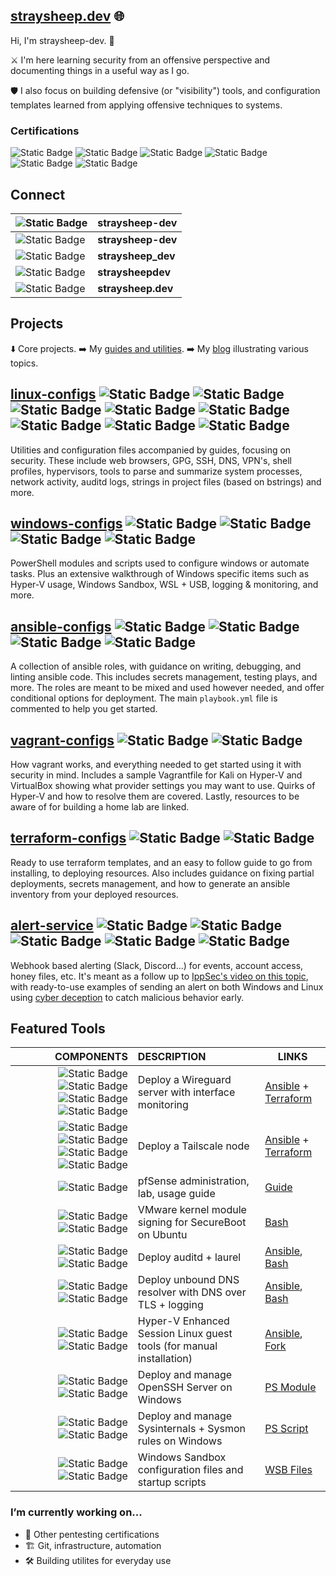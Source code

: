 ## [straysheep.dev](https://straysheep.dev) 🌐

Hi, I'm straysheep-dev. 👋

⚔️ I'm here learning security from an offensive perspective and documenting things in a useful way as I go.

🛡️ I also focus on building defensive (or "visibility") tools, and configuration templates learned from applying offensive techniques to systems.

### Certifications

![Static Badge](https://img.shields.io/badge/OSCP-orange) ![Static Badge](https://img.shields.io/badge/OSWP-blue) ![Static Badge](https://img.shields.io/badge/PNPT-purple) ![Static Badge](https://img.shields.io/badge/eCPPT-orange) ![Static Badge](https://img.shields.io/badge/eCMAP-blue) ![Static Badge](https://img.shields.io/badge/eJPT-red)

## Connect

| ![Static Badge](https://img.shields.io/badge/-gray?style=social&logo=github) | **straysheep-dev** |
| --- | --- |
| ![Static Badge](https://img.shields.io/badge/-gray?style=social&logo=gitlab) | **straysheep-dev** |
| ![Static Badge](https://img.shields.io/badge/-gray?style=social&logo=discord) | **straysheep_dev** |
| ![Static Badge](https://img.shields.io/badge/-gray?style=social&logo=hackthebox&logoColor=green) | **straysheepdev** |
| ![Static Badge](https://img.shields.io/badge/-gray?style=social&logo=tryhackme&logoColor=red) | **straysheep.dev** |

## Projects

⬇️ Core projects. ➡️ My [guides and utilities](https://straysheep.dev/#__tabbed_1_3). ➡️ My [blog](https://straysheep.dev/blog/) illustrating various topics.

## [linux-configs](https://github.com/straysheep-dev/linux-configs) ![Static Badge](https://img.shields.io/badge/Ubuntu-orange?logo=ubuntu&logoColor=white) ![Static Badge](https://img.shields.io/badge/Fedora-white?logo=fedora) ![Static Badge](https://img.shields.io/badge/Debian-white?logo=debian&logoColor=red) ![Static Badge](https://img.shields.io/badge/pfSense-blue?logo=pfsense&logoColor=white) ![Static Badge](https://img.shields.io/badge/OpenWRT-white?logo=openwrt) ![Static Badge](https://img.shields.io/badge/MIT-red) ![Static Badge](https://img.shields.io/badge/GPL--3.0-green) ![Static Badge](https://img.shields.io/badge/BSD--3--Clause-blue)

Utilities and configuration files accompanied by guides, focusing on security. These include web browsers, GPG, SSH, DNS, VPN's, shell profiles, hypervisors, tools to parse and summarize system processes, network activity, auditd logs, strings in project files (based on bstrings) and more.


## [windows-configs](https://github.com/straysheep-dev/windows-configs) ![Static Badge](https://img.shields.io/badge/Windows-blue?logo=windows) ![Static Badge](https://img.shields.io/badge/PowerShell-white?logo=powershell) ![Static Badge](https://img.shields.io/badge/MIT-red) ![Static Badge](https://img.shields.io/badge/CC_BY--SA_4.0-orange)

PowerShell modules and scripts used to configure windows or automate tasks. Plus an extensive walkthrough of Windows specific items such as Hyper-V usage, Windows Sandbox, WSL + USB, logging & monitoring, and more.


## [ansible-configs](https://github.com/straysheep-dev/ansible-configs) ![Static Badge](https://img.shields.io/badge/Ansible-white?&logo=ansible&logoColor=black) ![Static Badge](https://img.shields.io/badge/MIT-red) ![Static Badge](https://img.shields.io/badge/GPL--3.0-green) ![Static Badge](https://img.shields.io/badge/BSD--3--Clause-blue)

A collection of ansible roles, with guidance on writing, debugging, and linting ansible code. This includes secrets management, testing plays, and more. The roles are meant to be mixed and used however needed, and offer conditional options for deployment. The main `playbook.yml` file is commented to help you get started.


## [vagrant-configs](https://github.com/straysheep-dev/vagrant-configs) ![Static Badge](https://img.shields.io/badge/Vagrant-white?&logo=vagrant&logoColor=blue) ![Static Badge](https://img.shields.io/badge/MIT-red)

How vagrant works, and everything needed to get started using it with security in mind. Includes a sample Vagrantfile for Kali on Hyper-V and VirtualBox showing what provider settings you may want to use. Quirks of Hyper-V and how to resolve them are covered. Lastly, resources to be aware of for building a home lab are linked.


## [terraform-configs](https://github.com/straysheep-dev/terraform-configs) ![Static Badge](https://img.shields.io/badge/Terraform-white?&logo=terraform) ![Static Badge](https://img.shields.io/badge/MIT-red)

Ready to use terraform templates, and an easy to follow guide to go from installing, to deploying resources. Also includes guidance on fixing partial deployments, secrets management, and how to generate an ansible inventory from your deployed resources.


## [alert-service](https://github.com/straysheep-dev/alert-service) ![Static Badge](https://img.shields.io/badge/Windows-blue?&logo=windows) ![Static Badge](https://img.shields.io/badge/Linux-white?&logo=linux&logoColor=black) ![Static Badge](https://img.shields.io/badge/PowerShell-white?&logo=powershell) ![Static Badge](https://img.shields.io/badge/Python3-blue?&logo=python&logoColor=gold) ![Static Badge](https://img.shields.io/badge/MIT-red)

Webhook based alerting (Slack, Discord...) for events, account access, honey files, etc. It's meant as a follow up to [IppSec's video on this topic](https://www.youtube.com/watch?v=J9owPmgmfvo&t=1545s), with ready-to-use examples of sending an alert on both Windows and Linux using [cyber deception](https://github.com/strandjs/IntroLabs/blob/master/IntroClassFiles/navigation.md) to catch malicious behavior early.


## Featured Tools

| COMPONENTS | DESCRIPTION | LINKS |
| ---: | :--- | --- |
| ![Static Badge](https://img.shields.io/badge/-gray?style=social&logo=wireguard) ![Static Badge](https://img.shields.io/badge/-gray?style=social&logo=ansible&logoColor=black) ![Static Badge](https://img.shields.io/badge/-gray?style=social&logo=terraform) ![Static Badge](https://img.shields.io/badge/-gray?style=social&logo=linux) | Deploy a Wireguard server with interface monitoring | [Ansible](https://github.com/straysheep-dev/ansible-configs/tree/main/build_wireguard_server) + [Terraform](https://github.com/straysheep-dev/terraform-configs) |
| ![Static Badge](https://img.shields.io/badge/-gray?style=social&logo=wireguard) ![Static Badge](https://img.shields.io/badge/-gray?style=social&logo=ansible&logoColor=black) ![Static Badge](https://img.shields.io/badge/-gray?style=social&logo=terraform) ![Static Badge](https://img.shields.io/badge/-gray?style=social&logo=linux) | Deploy a Tailscale node | [Ansible](https://github.com/straysheep-dev/ansible-configs/tree/main/build_tailscale_node) + [Terraform](https://github.com/straysheep-dev/terraform-configs) |
| ![Static Badge](https://img.shields.io/badge/-gray?style=social&logo=pfsense&logoColor=blue) | pfSense administration, lab, usage guide | [Guide](https://straysheep.dev/blog/2024/05/02/pfsense-administration/) |
| ![Static Badge](https://img.shields.io/badge/-gray?style=social&logo=vmware) ![Static Badge](https://img.shields.io/badge/-gray?style=social&logo=ubuntu) | VMware kernel module signing for SecureBoot on Ubuntu | [Bash](https://github.com/straysheep-dev/linux-configs/blob/main/hypervisors/vmware/vmware-sign-modules.sh) |
| ![Static Badge](https://img.shields.io/badge/-gray?style=social&logo=linux) ![Static Badge](https://img.shields.io/badge/-gray?style=social&logo=ansible&logoColor=black) | Deploy auditd + laurel | [Ansible](https://github.com/straysheep-dev/ansible-configs/tree/main/install_auditd), [Bash](https://github.com/straysheep-dev/setup-auditd) |
| ![Static Badge](https://img.shields.io/badge/-gray?style=social&logo=linux) ![Static Badge](https://img.shields.io/badge/-gray?style=social&logo=ansible&logoColor=black) | Deploy unbound DNS resolver with DNS over TLS + logging | [Ansible](https://github.com/straysheep-dev/ansible-configs/tree/main/install_unbound), [Bash](https://github.com/straysheep-dev/linux-configs/tree/main/dns)  |
| ![Static Badge](https://img.shields.io/badge/-gray?style=social&logo=windows) ![Static Badge](https://img.shields.io/badge/-gray?style=social&logo=linux) | Hyper-V Enhanced Session Linux guest tools (for manual installation) | [Ansible](https://github.com/straysheep-dev/ansible-configs/tree/main/hyperv_guest_tools), [Fork](https://github.com/straysheep-dev/linux-vm-tools/blob/master/ubuntu/22.04/install.sh) |
| ![Static Badge](https://img.shields.io/badge/-gray?style=social&logo=windows) ![Static Badge](https://img.shields.io/badge/-gray?style=social&logo=powershell) | Deploy and manage OpenSSH Server on Windows | [PS Module](https://github.com/straysheep-dev/windows-configs/blob/main/Manage-OpenSSHServer.ps1) |
| ![Static Badge](https://img.shields.io/badge/-gray?style=social&logo=windows) ![Static Badge](https://img.shields.io/badge/-gray?style=social&logo=powershell) | Deploy and manage Sysinternals + Sysmon rules on Windows | [PS Script](https://github.com/straysheep-dev/windows-configs/blob/main/Manage-Sysinternals.ps1) |
| ![Static Badge](https://img.shields.io/badge/-gray?style=social&logo=windows) ![Static Badge](https://img.shields.io/badge/-gray?style=social&logo=powershell) | Windows Sandbox configuration files and startup scripts | [WSB Files](https://github.com/straysheep-dev/windows-configs#windows-sandbox) |

### I’m currently working on...

- 🎯 Other pentesting certifications
- 🏗️ Git, infrastructure, automation
- 🛠️ Building utilites for everyday use
